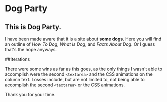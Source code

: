 # Dog Party

## This is Dog Party. 

I have been made aware that it is a site about **some dogs**. 
Here you will find an outline of *How To Dog*, *What Is Dog*, and *Facts About Dog*.
Or I guess that's the hope anyways. 

##Iterations

There were some wins as far as this goes, as the only things I wasn't able to accomplish were the second `<textarea>` and the CSS animations on the column text. 
Losses include, but are not limited to, not being able to accomplish the second `<textarea>` or the CSS animations. 

Thank you for your time. 
